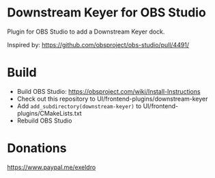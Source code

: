 # Downstream Keyer for OBS Studio

Plugin for OBS Studio to add a Downstream Keyer dock.

Inspired by: https://github.com/obsproject/obs-studio/pull/4491/

# Build
- Build OBS Studio: https://obsproject.com/wiki/Install-Instructions
- Check out this repository to UI/frontend-plugins/downstream-keyer
- Add `add_subdirectory(downstream-keyer)` to UI/frontend-plugins/CMakeLists.txt
- Rebuild OBS Studio

# Donations
https://www.paypal.me/exeldro
